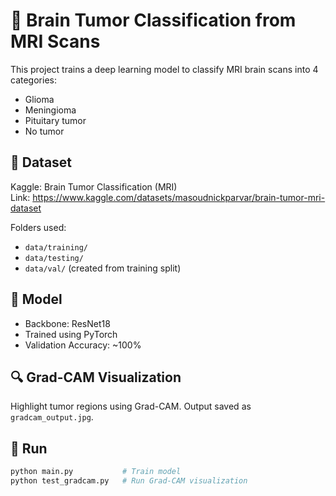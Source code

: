 # 🧠 Brain Tumor Classification from MRI Scans

This project trains a deep learning model to classify MRI brain scans into 4 categories:
- Glioma
- Meningioma
- Pituitary tumor
- No tumor

## 📂 Dataset
Kaggle: Brain Tumor Classification (MRI)  
Link: https://www.kaggle.com/datasets/masoudnickparvar/brain-tumor-mri-dataset

Folders used:
- `data/training/`
- `data/testing/`
- `data/val/` (created from training split)

## 🧠 Model
- Backbone: ResNet18
- Trained using PyTorch
- Validation Accuracy: ~100%

## 🔍 Grad-CAM Visualization
Highlight tumor regions using Grad-CAM. Output saved as `gradcam_output.jpg`.

## 🧪 Run
```bash
python main.py           # Train model
python test_gradcam.py   # Run Grad-CAM visualization
